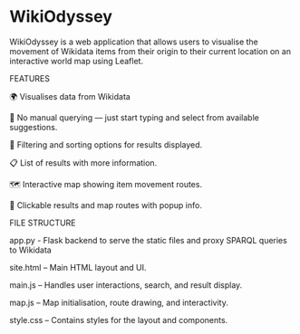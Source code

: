 # WikiOdyssey

WikiOdyssey is a web application that allows users to visualise the movement of Wikidata items from their origin to their current location on an interactive world map using Leaflet.

FEATURES

🌍 Visualises data from Wikidata

🧭 No manual querying — just start typing and select from available suggestions.

🎯 Filtering and sorting options for results displayed.

📋 List of results with more information.

🗺️ Interactive map showing item movement routes.

📍 Clickable results and map routes with popup info.


FILE STRUCTURE

app.py - Flask backend to serve the static files and proxy SPARQL queries to Wikidata

site.html – Main HTML layout and UI.

main.js – Handles user interactions, search, and result display.

map.js – Map initialisation, route drawing, and interactivity.

style.css – Contains styles for the layout and components.

